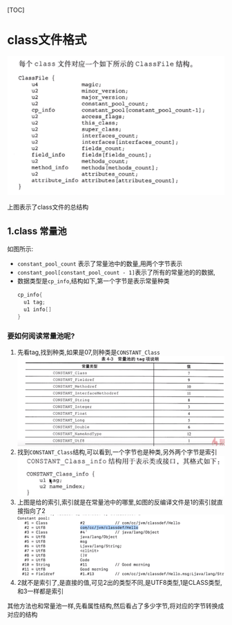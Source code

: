 [TOC]
# class文件格式
 ![](https://raw.githubusercontent.com/Haiyang-coder/ImageRepository/main/class.png)
 
 上图表示了class文件的总结构
## 1.class 常量池
如图所示:
- `constant_pool_count` 表示了常量池中的数量,用两个字节表示
- `constant_pool[constant_pool_count - 1]`表示了所有的常量池的的数据,
- 数据类型是`cp_info`,结构如下,第一个字节是表示常量种类
  ```java
  cp_info{
    u1 tag;
    u1 info[]
  }
  ```

### 要如何阅读常量池呢?
1. 先看tag,找到种类,如果是07,则种类是`CONSTANT_Class`
 ![](https://raw.githubusercontent.com/Haiyang-coder/ImageRepository/main/常量区种类.png)
2. 找到`CONSTANT_Class`结构,可以看到,一个字节也是种类,另外两个字节是索引
![](https://raw.githubusercontent.com/Haiyang-coder/ImageRepository/main/SHUJU.png)
3. 上图是给的索引,索引就是在常量池中的哪里,如图的反编译文件是1的索引就直接指向了2
![](https://raw.githubusercontent.com/Haiyang-coder/ImageRepository/main/changliangchi.png)
4. 2就不是索引了,是直接的值,可见2出的类型不同,是UTF8类型,1是CLASS类型,和3一样都是索引

其他方法也和常量池一样,先看属性结构,然后看占了多少字节,将对应的字节转换成对应的结构